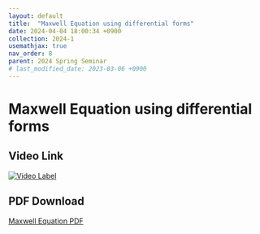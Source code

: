 ```yaml
---
layout: default
title:  "Maxwell Equation using differential forms"
date: 2024-04-04 18:00:34 +0900
collection: 2024-1
usemathjax: true
nav_order: 8
parent: 2024 Spring Seminar
# last_modified_date: 2023-03-06 +0900
---
```

# Maxwell Equation using differential forms
<!-- ## <center> Abstract </center>
Francis Guthrie claimed in 1852 the four color problem. We
proof two essential lemmas and then solve six color problem. We expand
the proof of six color problem into five, four color problem. Kempe
published this proof in 1879. However the flaw was discovered in 1890
by Heawood. Although flawed, Kempe’s idea was used as one of a basic
tool. -->
## Video Link

[![Video Label](https://img.youtube.com/vi/rZsfBbwWnuA/hqdefault.jpg)](https://youtu.be/rZsfBbwWnuA)

## PDF Download

<a target='_blank' href='../2024-1/2024-1_download/Maxwell.pdf'>Maxwell Equation PDF</a>